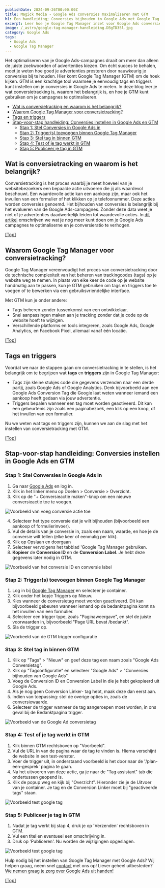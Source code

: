 ```yaml
---
publishDate: 2024-09-26T00:00:00Z
title: Magick Media - Google Ads conversies maximaliseren met GTM
h1: Een handleiding; Conversies bijhouden in Google Ads met Google Tag Manager
excerpt: Leer hoe je Google Tag Manager inzet voor Google Ads conversietracking en maximaliseer je campagnes met tags, triggers en nauwkeurige conversiemeting!
image: /_astro/google-tag-manager-handleiding.DBgTD35l.jpg
category: Google Ads
tags:
  - Google Ads
  - Google Tag Manager
---
```

Het optimaliseren van je Google Ads-campagnes draait om meer dan alleen de juiste zoekwoorden of advertenties kiezen. Om écht succes te behalen, moet je weten hoe goed je advertenties presteren door nauwkeurig je conversies bij te houden. Hier komt Google Tag Manager (GTM) om de hoek kijken. GTM is een krachtige tool waarmee je eenvoudig tags en triggers kunt instellen om je conversies in Google Ads te meten. In deze blog leer je wat conversietracking is, waarom het belangrijk is, en hoe je GTM kunt gebruiken om je campagnes te optimaliseren.

- [Wat is conversietracking en waarom is het belangrijk?](#wat-is-conversietracking-en-waarom-is-het-belangrijk)
- [Waarom Google Tag Manager voor conversietracking?](#waarom-google-tag-manager-voor-conversietracking)
- [Tags en triggers](#tags-en-triggers)
- [Stap-voor-stap handleiding: Conversies instellen in Google Ads en GTM](#stap-voor-stap-handleiding-conversies-instellen-in-google-ads-en-gtm)
  - [Stap 1: Stel Conversies in Google Ads in](#stap-1-stel-conversies-in-google-ads-in)
  - [Stap 2: Trigger(s) toevoegen binnen Google Tag Manager](#stap-2-triggers-toevoegen-binnen-google-tag-manager)
  - [Stap 3: Stel tag in binnen GTM](#stap-3-stel-tag-in-binnen-gtm)
  - [Stap 4: Test of je tag werkt in GTM](#stap-4-test-of-je-tag-werkt-in-gtm)
  - [Stap 5: Publiceer je tag in GTM](#stap-5-publiceer-je-tag-in-gtm)

## Wat is conversietracking en waarom is het belangrijk?
Conversietracking is het proces waarbij je meet hoeveel van je websitebezoekers een bepaalde actie uitvoeren die jij als waardevol beschouwt. Een waardevolle actie kan een aankoop zijn, maar ook het invullen van een formulier of het klikken op je telefoonummer. Deze acties worden conversies genoemd. Het bijhouden van conversies is belangrijk bij het evalueren van de Google Ads-campagnes. Zonder deze data weet je niet of je advertenties daadwerkelijk leiden tot waardevolle acties. In <a href="/optimaliseer-google-ads-campagne-hoger-conversieratio/">dit artikel</a> omschrijven we wat je nog meer kunt doen om je Google Ads campagnes te optimaliserne en je conversieratio te verhogen.

[[Top]](#top)

## Waarom Google Tag Manager voor conversietracking?
Google Tag Manager vereenvoudigt het proces van conversietracking door de technische complexiteit van het beheren van trackingcodes (tags) op je website weg te nemen. In plaats van elke keer de code op je website handmatig aan te passen, kun je GTM gebruiken om tags en triggers toe te voegen of te bewerken via een gebruiksvriendelijke interface.

Met GTM kun je onder andere:
<ul>
  <li>Tags beheren zonder tussenkomst van een ontwikkelaar.</li>
  <li>Snel aanpassingen maken aan je tracking zonder dat je code op de website hoeft te wijzigen.</li>
  <li>Verschillende platforms en tools integreren, zoals Google Ads, Google Analytics, en Facebook Pixel, allemaal vanaf één locatie.</li>
</ul>

[[Top]](#top)

## Tags en triggers
Voordat we naar de stappen gaan om conversietracking in te stellen, is het belangrijk om te begrijpen wat <b>tags</b> en <b>triggers</b> zijn in Google Tag Manager:
<ul>
  <li>Tags zijn kleine stukjes code die gegevens verzenden naar een derde partij, zoals Google Ads of Google Analytics. Denk bijvoorbeeld aan een Google Ads Conversion Tag die Google laat weten wanneer iemand een aankoop heeft gedaan via jouw advertentie.</li>
  <li>Triggers bepalen wanneer een tag moet worden geactiveerd. Dit kan een gebeurtenis zijn zoals een paginabezoek, een klik op een knop, of het invullen van een formulier.</li>
</ul>
Nu we weten wat tags en triggers zijn, kunnen we aan de slag met het instellen van conversietracking met GTM.

[[Top]](#top)

## Stap-voor-stap handleiding: Conversies instellen in Google Ads en GTM
### Stap 1: Stel Conversies in Google Ads in
1. Ga naar <a href="https://ads.google.com/intl/en_NL/home/" target="_blank" rel="noopener">Google Ads</a> en log in.
2. Klik in het linker menu op Doelen > Conversie > Overzicht.
3. Klik op de "+ Conversieactie maken"-knop om een nieuwe conversieactie toe te voegen.

![Voorbeeld van voeg conversie actie toe](src/assets/images/voeg-conversieactie-toe.jpg)

4. Selecteer het type conversie dat je wilt bijhouden (bijvoorbeeld een aankoop of formulierinvoer).
5. Vul de details van je conversie in, zoals een naam, waarde, en hoe je de conversie wilt tellen (elke keer of eenmalig per klik).
6. Klik op Opslaan en doorgaan
6. Selecteer vervolgens het tabblad 'Google Tag Manager gebruiken.
7. <b>Kopieer</b> de <b>Conversion ID</b> en de <b>Conversion Label</b>. Je hebt deze gegevens later nodig in GTM.

![Voorbeeld van het conversie ID en conversie label](src/assets/images/gtm-conversie-id-en-label.jpg)

### Stap 2: Trigger(s) toevoegen binnen Google Tag Manager
1. Log in bij <a href="https://marketingplatform.google.com/intl/nl/about/tag-manager/" target="_blank" rel="noopener">Google Tag Manager</a> en selecteer je container.
2. Klik onder het kopje Triggers op Nieuw.
3. Kies wanneer de conversietag moet worden geactiveerd. Dit kan bijvoorbeeld gebeuren wanneer iemand op de bedanktpagina komt na het invullen van een formulier.
4. Selecteer een trigger type, zoals "Paginaweergave", en stel de juiste voorwaarden in, bijvoorbeeld "Page URL bevat /bedankt".
5. Sla de trigger op.

![Voorbeeld van de GTM trigger configuratie](src/assets/images/gtm-triggerconfiguratie.jpg)

### Stap 3: Stel tag in binnen GTM
1. Klik op "Tags" > "Nieuw" en geef deze tag een naam zoals "Google Ads Conversietag".
2. Klik op "Tagconfiguratie" en selecteer "Google Ads" > "Conversies bijhouden van Google Ads"
3. Voeg de Conversion ID en Conversion Label in die je hebt gekopieerd uit Google Ads.
4. Als je nog geen Conversion Linker- tag hebt, maak deze dan eerst aan.
5. Indien van toepassing: stel de overige opties in, zoals de conversiewaarde.
6. Selecteer de trigger wanneer de tag aangeroepen moet worden, in ons geval bij de Bedanktpagina trigger.

![Voorbeeld van de Google Ad conversietag](src/assets/images/google-ad-conversietag.jpg)

### Stap 4: Test of je tag werkt in GTM
1. Klik binnen GTM rechtsboven op "Voorbeeld".
2. Vul de URL in van de pagina waar de tag te vinden is. Hierna verschijnt de website in een test-venster.
3. Voer de trigger uit, in onderstaand voorbeeld is het door naar de '/plan-een-gesprek' pagina te gaan.
4. Na het uitvoeren van deze actie, ga je naar de "Tag assistant" tab die ondertussen geopend is.
5. Klik de popup weg en kijk bij "Overzicht". Hieronder zie je de Uitvoer van je container. Je tag en de Conversion Linker moet bij "geactiveerde tags" staan.

![Voorbeeld test google tag](src/assets/images/test-tag-google-tag-manager.jpg)

### Stap 5: Publiceer je tag in GTM
1. Nadat je tag werkt bij stap 4, druk je op 'Verzenden' rechtsboven in GTM.
2. Vul een titel en eventueel een omschrijving in.
3. Druk op 'Publiceren'. Nu worden de wijzigingen opgeslagen.

![Voorbeeld test google tag](src/assets/images/publiceren-binnen-google-tag-manager.jpg)

Hulp nodig bij het instellen van Google Tag Manager met Google Ads? Wij helpen graag, neem snel <a href="/contact/">contact</a> met ons op!
Liever geheel uitbesteden? <a href="/google-ads-sea/">We nemen graag je zorg over Google Ads uit handen!</a>

[[Top]](#top)
